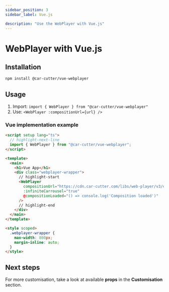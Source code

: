 ```yaml
---
sidebar_position: 3
sidebar_label: Vue.js

description: "Use the WebPlayer with Vue.js"
---
```


# WebPlayer with Vue.js

## Installation

```bash npm2yarn
npm install @car-cutter/vue-webplayer
```

## Usage

1. Import: `import { WebPlayer } from "@car-cutter/vue-webplayer"`
2. Use: `<WebPlayer :compositionUrl={url} />`

### Vue implementation example

```html title="/src/App.vue"
<script setup lang="ts">
  // highlight-next-line
  import { WebPlayer } from "@car-cutter/vue-webplayer";
</script>

<template>
  <main>
    <h1>Vue App</h1>
    <div class="webplayer-wrapper">
      // highlight-start
      <WebPlayer
        compositionUrl="https://cdn.car-cutter.com/libs/web-player/v3/demos/composition.json"
        :infiniteCarrousel="true"
        @compositionLoaded="() => console.log('Composition loaded')"
      />
      // highlight-end
    </div>
  </main>
</template>

<style scoped>
  .webplayer-wrapper {
    max-width: 800px;
    margin-inline: auto;
  }
</style>
```

## Next steps

For more customisation, take a look at available **props** in the **Customisation** section.

